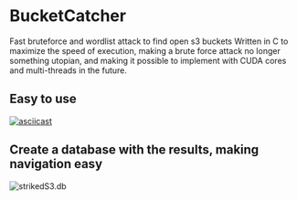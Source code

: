 # BucketCatcher

Fast bruteforce and wordlist attack to find open s3 buckets
Written in C to maximize the speed of execution, making a brute force attack no longer something utopian, and making it possible to implement with CUDA cores and multi-threads in the future.

## Easy to use
[![asciicast](https://i.imgur.com/MvItSxJ.png)](https://terminalizer.com/view/0d3e3bf34646)


## Create a database with the results, making navigation easy
![strikedS3.db](https://i.imgur.com/tlc5VcV.png)

